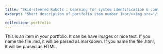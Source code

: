 ```yaml
---
title: "Skid-steered Robots : Learning for system identification & control"
excerpt: "Short description of portfolio item number 1<br/><img src='/images/500x300.png'>"

collection: portfolio
---
```




This is an item in your portfolio. It can be have images or nice text. If you name the file .md, it will be parsed as markdown. If you name the file .html, it will be parsed as HTML. 
